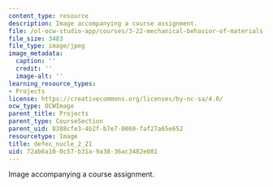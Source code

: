 ```yaml
---
content_type: resource
description: Image accompanying a course assignment.
file: /ol-ocw-studio-app/courses/3-22-mechanical-behavior-of-materials-spring-2008/72ab6a100c57b31a9a3836ac3482e081_defec_nucle_2_21.jpg
file_size: 3483
file_type: image/jpeg
image_metadata:
  caption: ''
  credit: ''
  image-alt: ''
learning_resource_types:
- Projects
license: https://creativecommons.org/licenses/by-nc-sa/4.0/
ocw_type: OCWImage
parent_title: Projects
parent_type: CourseSection
parent_uid: 8388cfe3-4b2f-b7e7-0060-faf27a65e652
resourcetype: Image
title: defec_nucle_2_21
uid: 72ab6a10-0c57-b31a-9a38-36ac3482e081
---
```

Image accompanying a course assignment.